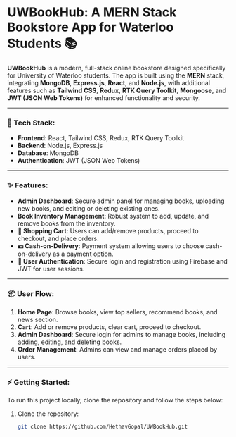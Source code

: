 # **UWBookHub: A MERN Stack Bookstore App for Waterloo Students** 📚

**UWBookHub** is a modern, full-stack online bookstore designed specifically for University of Waterloo students. The app is built using the **MERN** stack, integrating **MongoDB**, **Express.js**, **React**, and **Node.js**, with additional features such as **Tailwind CSS**, **Redux**, **RTK Query Toolkit**, **Mongoose**, and **JWT (JSON Web Tokens)** for enhanced functionality and security.

---

### **🚀 Tech Stack**:

- **Frontend**: React, Tailwind CSS, Redux, RTK Query Toolkit
- **Backend**: Node.js, Express.js
- **Database**: MongoDB
- **Authentication**: JWT (JSON Web Tokens)

---

### **✨ Features**:

- **Admin Dashboard**: Secure admin panel for managing books, uploading new books, and editing or deleting existing ones.
- **Book Inventory Management**: Robust system to add, update, and remove books from the inventory.
- **🛒 Shopping Cart**: Users can add/remove products, proceed to checkout, and place orders.
- **💵 Cash-on-Delivery**: Payment system allowing users to choose cash-on-delivery as a payment option.
- **🔐 User Authentication**: Secure login and registration using Firebase and JWT for user sessions.

---

### **📦 User Flow**:

1. **Home Page**: Browse books, view top sellers, recommend books, and news section.
2. **Cart**: Add or remove products, clear cart, proceed to checkout.
3. **Admin Dashboard**: Secure login for admins to manage books, including adding, editing, and deleting books.
4. **Order Management**: Admins can view and manage orders placed by users.

---

### **⚡️ Getting Started**:

To run this project locally, clone the repository and follow the steps below:

1. Clone the repository:
   ```bash
   git clone https://github.com/HethavGopal/UWBookHub.git
   ```
